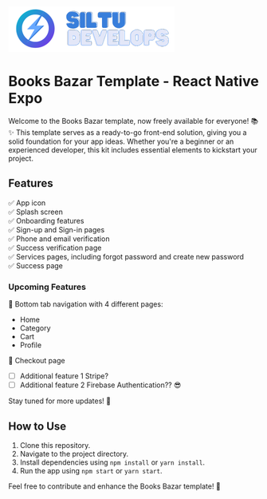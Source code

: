 ![Screenshot](/assets/github-logo-banner.png)

# Books Bazar Template - React Native Expo

Welcome to the Books Bazar template, now freely available for everyone! 📚✨ This template serves as a ready-to-go front-end solution, giving you a solid foundation for your app ideas. Whether you're a beginner or an experienced developer, this kit includes essential elements to kickstart your project.

## Features

✅ App icon  
✅ Splash screen  
✅ Onboarding features  
✅ Sign-up and Sign-in pages  
✅ Phone and email verification  
✅ Success verification page  
✅ Services pages, including forgot password and create new password  
✅ Success page

### Upcoming Features

🚀 Bottom tab navigation with 4 different pages:

- Home
- Category
- Cart
- Profile

🛒 Checkout page

- [ ] Additional feature 1 Stripe?
- [ ] Additional feature 2 Firebase Authentication?? 😎

Stay tuned for more updates! 🌟

## How to Use

1. Clone this repository.
2. Navigate to the project directory.
3. Install dependencies using `npm install` or `yarn install`.
4. Run the app using `npm start` or `yarn start`.

Feel free to contribute and enhance the Books Bazar template! 🚀
